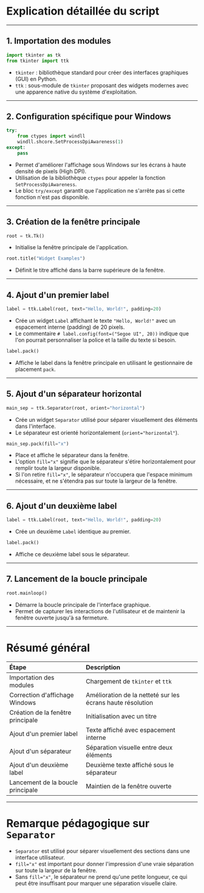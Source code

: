 # Explication détaillée du script

---

## 1. Importation des modules

```python
import tkinter as tk
from tkinter import ttk
```
- `tkinter` : bibliothèque standard pour créer des interfaces graphiques (GUI) en Python.
- `ttk` : sous-module de `tkinter` proposant des widgets modernes avec une apparence native du système d'exploitation.

---

## 2. Configuration spécifique pour Windows

```python
try:
    from ctypes import windll
    windll.shcore.SetProcessDpiAwareness(1)
except:
    pass
```
- Permet d'améliorer l'affichage sous Windows sur les écrans à haute densité de pixels (High DPI).
- Utilisation de la bibliothèque `ctypes` pour appeler la fonction `SetProcessDpiAwareness`.
- Le bloc `try/except` garantit que l'application ne s'arrête pas si cette fonction n'est pas disponible.

---

## 3. Création de la fenêtre principale

```python
root = tk.Tk()
```
- Initialise la fenêtre principale de l'application.

```python
root.title("Widget Examples")
```
- Définit le titre affiché dans la barre supérieure de la fenêtre.

---

## 4. Ajout d'un premier label

```python
label = ttk.Label(root, text="Hello, World!", padding=20)
```
- Crée un widget `Label` affichant le texte `"Hello, World!"` avec un espacement interne (padding) de 20 pixels.
- Le commentaire `# label.config(font=("Segoe UI", 20))` indique que l'on pourrait personnaliser la police et la taille du texte si besoin.

```python
label.pack()
```
- Affiche le label dans la fenêtre principale en utilisant le gestionnaire de placement `pack`.

---

## 5. Ajout d'un séparateur horizontal

```python
main_sep = ttk.Separator(root, orient="horizontal")
```
- Crée un widget `Separator` utilisé pour séparer visuellement des éléments dans l'interface.
- Le séparateur est orienté horizontalement (`orient="horizontal"`).

```python
main_sep.pack(fill="x")
```
- Place et affiche le séparateur dans la fenêtre.
- L'option `fill="x"` signifie que le séparateur s'étire horizontalement pour remplir toute la largeur disponible.
- Si l'on retire `fill="x"`, le séparateur n'occupera que l'espace minimum nécessaire, et ne s'étendra pas sur toute la largeur de la fenêtre.

---

## 6. Ajout d'un deuxième label

```python
label = ttk.Label(root, text="Hello, World!", padding=20)
```
- Crée un deuxième `Label` identique au premier.

```python
label.pack()
```
- Affiche ce deuxième label sous le séparateur.

---

## 7. Lancement de la boucle principale

```python
root.mainloop()
```
- Démarre la boucle principale de l'interface graphique.
- Permet de capturer les interactions de l'utilisateur et de maintenir la fenêtre ouverte jusqu'à sa fermeture.

---

# Résumé général

| Étape | Description |
|:---|:---|
| Importation des modules | Chargement de `tkinter` et `ttk` |
| Correction d'affichage Windows | Amélioration de la netteté sur les écrans haute résolution |
| Création de la fenêtre principale | Initialisation avec un titre |
| Ajout d'un premier label | Texte affiché avec espacement interne |
| Ajout d'un séparateur | Séparation visuelle entre deux éléments |
| Ajout d'un deuxième label | Deuxième texte affiché sous le séparateur |
| Lancement de la boucle principale | Maintien de la fenêtre ouverte |

---

# Remarque pédagogique sur `Separator`

- `Separator` est utilisé pour séparer visuellement des sections dans une interface utilisateur.
- `fill="x"` est important pour donner l'impression d'une vraie séparation sur toute la largeur de la fenêtre.
- Sans `fill="x"`, le séparateur ne prend qu'une petite longueur, ce qui peut être insuffisant pour marquer une séparation visuelle claire.

